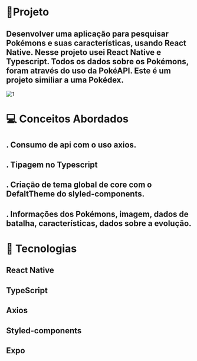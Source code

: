 # 📱Projeto

## Desenvolver uma aplicação para pesquisar Pokémons e suas características, usando React Native. Nesse projeto usei React Native e Typescript. Todos os dados sobre os Pokémons, foram através do uso da PokéAPI. Este é um projeto similiar a uma Pokédex.

![1](https://user-images.githubusercontent.com/91980397/172027434-f42a36d1-0bc0-45a5-bd1d-3525c40452f3.jpg)

# 💻 Conceitos Abordados

## . Consumo de api com o uso axios.

## . Tipagem no Typescript

## . Criação de tema global de core com o DefaltTheme do slyled-components.

## . Informações dos Pokémons, imagem, dados de batalha, características, dados sobre a evolução.

# 🚀 Tecnologias

## React Native

## TypeScript

## Axios

## Styled-components

## Expo
